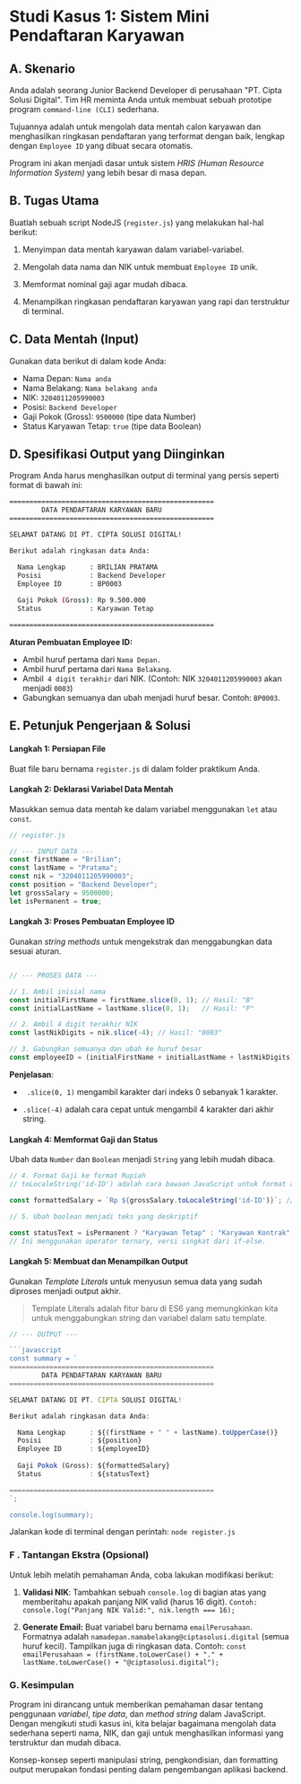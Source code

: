 # Studi Kasus 1: Sistem Mini Pendaftaran Karyawan

## A. Skenario

Anda adalah seorang Junior Backend Developer di perusahaan "PT. Cipta Solusi Digital". Tim HR meminta Anda untuk membuat sebuah prototipe program `command-line (CLI)` sederhana.

Tujuannya adalah untuk mengolah data mentah calon karyawan dan menghasilkan ringkasan pendaftaran yang terformat dengan baik, lengkap dengan `Employee ID` yang dibuat secara otomatis.

Program ini akan menjadi dasar untuk sistem *HRIS (Human Resource Information System)* yang lebih besar di masa depan.

## B. Tugas Utama

Buatlah sebuah script NodeJS (`register.js`) yang melakukan hal-hal berikut:

1. Menyimpan data mentah karyawan dalam variabel-variabel.

2. Mengolah data nama dan NIK untuk membuat `Employee ID` unik.

3. Memformat nominal gaji agar mudah dibaca.

4. Menampilkan ringkasan pendaftaran karyawan yang rapi dan terstruktur di terminal.

## C. Data Mentah (Input)

Gunakan data berikut di dalam kode Anda:

- Nama Depan: `Nama anda`
- Nama Belakang: `Nama belakang anda`
- NIK: `3204011205990003`
- Posisi: `Backend Developer`
- Gaji Pokok (Gross): `9500000` (tipe data Number)
- Status Karyawan Tetap: `true` (tipe data Boolean)

## D. Spesifikasi Output yang Diinginkan

Program Anda harus menghasilkan output di terminal yang persis seperti format di bawah ini:

```bash
===================================================
        DATA PENDAFTARAN KARYAWAN BARU
===================================================

SELAMAT DATANG DI PT. CIPTA SOLUSI DIGITAL!

Berikut adalah ringkasan data Anda:

  Nama Lengkap      : BRILIAN PRATAMA
  Posisi            : Backend Developer
  Employee ID       : BP0003
  
  Gaji Pokok (Gross): Rp 9.500.000
  Status            : Karyawan Tetap

===================================================
```
**Aturan Pembuatan Employee ID:**

- Ambil huruf pertama dari `Nama Depan.`
- Ambil huruf pertama dari `Nama Belakang`.
- Ambil` 4 digit terakhir` dari NIK. (Contoh: NIK `3204011205990003` akan menjadi `0003`)
- Gabungkan semuanya dan ubah menjadi huruf besar. Contoh: `BP0003`.


## E. Petunjuk Pengerjaan & Solusi

#### Langkah 1: Persiapan File

Buat file baru bernama `register.js` di dalam folder praktikum Anda.

#### Langkah 2: Deklarasi Variabel Data Mentah

Masukkan semua data mentah ke dalam variabel menggunakan `let` atau `const`.

```javascript
// register.js

// --- INPUT DATA ---
const firstName = "Brilian";
const lastName = "Pratama";
const nik = "3204011205990003";
const position = "Backend Developer";
let grossSalary = 9500000;
let isPermanent = true;
```
#### Langkah 3: Proses Pembuatan Employee ID

Gunakan _string methods_ untuk mengekstrak dan menggabungkan data sesuai aturan.

```javascript

// --- PROSES DATA ---

// 1. Ambil inisial nama
const initialFirstName = firstName.slice(0, 1); // Hasil: "B"
const initialLastName = lastName.slice(0, 1);   // Hasil: "P"

// 2. Ambil 4 digit terakhir NIK
const lastNikDigits = nik.slice(-4); // Hasil: "0003"

// 3. Gabungkan semuanya dan ubah ke huruf besar
const employeeID = (initialFirstName + initialLastName + lastNikDigits).toUpperCase(); // Hasil: "BP0003"
```
**Penjelasan**:

- ` .slice(0, 1)` mengambil karakter dari indeks 0 sebanyak 1 karakter.

- `.slice(-4)` adalah cara cepat untuk mengambil 4 karakter dari akhir string.

#### Langkah 4: Memformat Gaji dan Status

Ubah data `Number` dan `Boolean` menjadi `String` yang lebih mudah dibaca.

```javascript
// 4. Format Gaji ke format Rupiah
// toLocaleString('id-ID') adalah cara bawaan JavaScript untuk format angka Indonesia

const formattedSalary = `Rp ${grossSalary.toLocaleString('id-ID')}`; // Hasil: "Rp 9.500.000"

// 5. Ubah boolean menjadi teks yang deskriptif

const statusText = isPermanent ? "Karyawan Tetap" : "Karyawan Kontrak"; // Hasil: "Karyawan Tetap"
// Ini menggunakan operator ternary, versi singkat dari if-else.
```

#### Langkah 5: Membuat dan Menampilkan Output

Gunakan _Template Literals_ untuk menyusun semua data yang sudah diproses menjadi output akhir.

> Template Literals adalah fitur baru di ES6 yang memungkinkan kita untuk menggabungkan string dan variabel dalam satu template.

```javascript
// --- OUTPUT ---

```javascript
const summary = `
===================================================
        DATA PENDAFTARAN KARYAWAN BARU
===================================================

SELAMAT DATANG DI PT. CIPTA SOLUSI DIGITAL!

Berikut adalah ringkasan data Anda:

  Nama Lengkap      : ${(firstName + " " + lastName).toUpperCase()}
  Posisi            : ${position}
  Employee ID       : ${employeeID}
  
  Gaji Pokok (Gross): ${formattedSalary}
  Status            : ${statusText}

===================================================
`;

console.log(summary);
```
Jalankan kode di terminal dengan perintah: `node register.js`


### F . Tantangan Ekstra (Opsional)

Untuk lebih melatih pemahaman Anda, coba lakukan modifikasi berikut:

1. **Validasi NIK**: Tambahkan sebuah `console.log` di bagian atas yang memberitahu apakah panjang NIK valid (harus 16 digit). `Contoh: console.log("Panjang NIK Valid:", nik.length === 16);`

2. **Generate Email:** Buat variabel baru bernama `emailPerusahaan`. Formatnya adalah `namadepan.namabelakang@ciptasolusi.digital` (semua huruf kecil). Tampilkan juga di ringkasan data. Contoh: `const emailPerusahaan = (firstName.toLowerCase() + "." + lastName.toLowerCase() + "@ciptasolusi.digital");`

### G. Kesimpulan

Program ini dirancang untuk memberikan pemahaman dasar tentang penggunaan *variabel*, *tipe data*, dan *method string* dalam JavaScript. Dengan mengikuti studi kasus ini, kita belajar bagaimana mengolah data sederhana seperti nama, NIK, dan gaji untuk menghasilkan informasi yang terstruktur dan mudah dibaca. 

Konsep-konsep seperti manipulasi string, pengkondisian, dan formatting output merupakan fondasi penting dalam pengembangan aplikasi backend.
